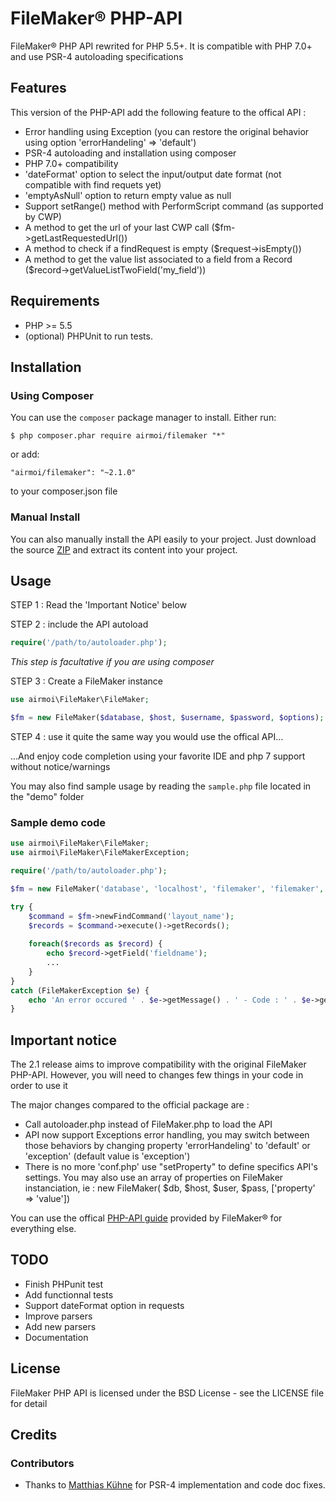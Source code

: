 # FileMaker® PHP-API
FileMaker® PHP API rewrited for PHP 5.5+.
It is compatible with PHP 7.0+ and use PSR-4 autoloading specifications

## Features
This version of the PHP-API add the following feature to the offical API :
* Error handling using Exception (you can restore the original behavior using option 'errorHandeling' => 'default')
* PSR-4 autoloading and installation using composer
* PHP 7.0+ compatibility
* 'dateFormat' option to select the input/output date format (not compatible with find requets yet)
* 'emptyAsNull' option to return empty value as null
* Support setRange() method with PerformScript command (as supported by CWP)
* A method to get the url of your last CWP call ($fm->getLastRequestedUrl())
* A method to check if a findRequest is empty ($request->isEmpty())
* A method to get the value list associated to a field from a Record ($record->getValueListTwoField('my_field'))

## Requirements

* PHP >= 5.5
* (optional) PHPUnit to run tests.

## Installation

### Using Composer
You can use the `composer` package manager to install. Either run:

    $ php composer.phar require airmoi/filemaker "*"

or add:

    "airmoi/filemaker": "~2.1.0"

to your composer.json file

### Manual Install

You can also manually install the API easily to your project. Just download the source [ZIP](https://github.com/airmoi/FileMaker/archive/master.zip) and extract its content into your project.

## Usage

STEP 1 : Read the 'Important Notice' below

STEP 2 : include the API autoload

```php
require('/path/to/autoloader.php');
```
*This step is facultative if you are using composer*

STEP 3 : Create a FileMaker instance
```php
use airmoi\FileMaker\FileMaker;

$fm = new FileMaker($database, $host, $username, $password, $options);
```

STEP 4 : use it quite the same way you would use the offical API...

...And enjoy code completion using your favorite IDE and php 7 support without notice/warnings

You may also find sample usage by reading the `sample.php` file located in the "demo" folder 

### Sample demo code

```php
use airmoi\FileMaker\FileMaker;
use airmoi\FileMaker\FileMakerException;

require('/path/to/autoloader.php');

$fm = new FileMaker('database', 'localhost', 'filemaker', 'filemaker', ['prevalidate' => true]);

try {
    $command = $fm->newFindCommand('layout_name');
    $records = $command->execute()->getRecords(); 
    
    foreach($records as $record) {
        echo $record->getField('fieldname');
        ...
    }
} 
catch (FileMakerException $e) {
    echo 'An error occured ' . $e->getMessage() . ' - Code : ' . $e->getCode();
}
```

## Important notice

The 2.1 release aims to improve compatibility with the original FileMaker PHP-API.
However, you will need to changes few things in your code in order to use it

The major changes compared to the official package are : 

* Call autoloader.php instead of FileMaker.php to load the API
* API now support Exceptions error handling, you may switch between those behaviors by changing property 'errorHandeling' to 'default' or 'exception' (default value is 'exception')
* There is no more 'conf.php' use "setProperty" to define specifics API's settings. You may also use an array of properties on FileMaker instanciation, ie : new FileMaker( $db, $host, $user, $pass, ['property' => 'value'])

You can use the offical [PHP-API guide](https://fmhelp.filemaker.com/docs/14/fr/fms14_cwp_guide.pdf) provided by FileMaker® for everything else.

## TODO
* Finish PHPunit test
* Add functionnal tests
* Support dateFormat option in requests
* Improve parsers
* Add new parsers
* Documentation

## License
FileMaker PHP API is licensed under the BSD License - see the LICENSE file for detail

## Credits

### Contributors

- Thanks to [Matthias Kühne](https://github.com/MatthiasKuehneEllerhold) for PSR-4 implementation and code doc fixes.
